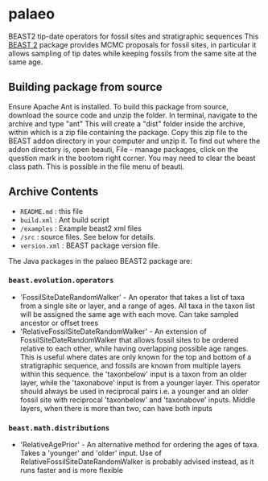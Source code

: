 # palaeo
BEAST2 tip-date operators for fossil sites and stratigraphic sequences
This [BEAST 2](http://www.beast2.org) package provides MCMC proposals for fossil sites, in particular it allows sampling of tip dates while keeping fossils from the same site at the same age.


Building package from source
----------------------------
Ensure Apache Ant is installed.
To build this package from source, download the source code and unzip the folder. In terminal, navigate to the archive and type "ant"
This will create a "dist" folder inside the archive, within which is a zip file containing the package.
Copy this zip file to the BEAST addon directory in your computer and unzip it. To find out where the addon directory is, open beauti, File - manage packages, click on the question mark in the bootom right corner. You may need to clear the beast class path. This is possible in the file menu of beauti.

Archive Contents
----------------

* `README.md` : this file
* `build.xml` : Ant build script
* `/examples` : Example beast2 xml files
* `/src` : source files. See below for details.
* `version.xml` : BEAST package version file.

The Java packages in the palaeo BEAST2 package are: 

### `beast.evolution.operators`
* 'FossilSiteDateRandomWalker' - An operator that takes a list of taxa from a single site or layer, and a range of ages. All taxa in the taxon list will be assigned the same age with each move. Can take sampled ancestor or offset trees
* 'RelativeFossilSiteDateRandomWalker' - An extension of FossilSiteDateRandomWalker that allows fossil sites to be ordered relative to each other, while having overlapping possible age ranges. This is useful where dates are only known for the top and bottom of a stratigraphic sequence, and fossils are known from multiple layers within this sequence. the 'taxonbelow' input is a taxon from an older layer, while the 'taxonabove' input is from a younger layer. This operator should always be used in reciprocal pairs i.e. a younger and an older fossil site with reciprocal 'taxonbelow' and 'taxonabove' inputs. Middle layers, when there is more than two, can have both inputs

### `beast.math.distributions`
* 'RelativeAgePrior' - An alternative method for ordering the ages of taxa. Takes a 'younger' and 'older' input. Use of RelativeFossilSiteDateRandomWalker is probably advised instead, as it runs faster and is more flexible
